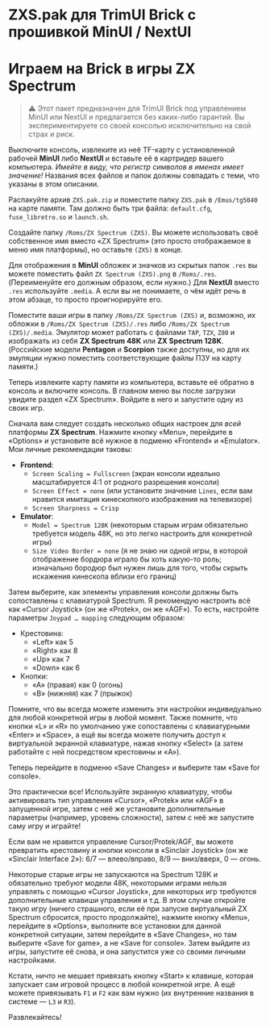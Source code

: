 # ZXS.pak для TrimUI Brick с прошивкой MinUI / NextUI

# Играем на Brick в игры ZX Spectrum

> ⚠️ Этот пакет предназначен для TrimUI Brick под управлением MinUI или NextUI и предлагается без каких-либо гарантий. Вы экспериментируете со своей консолью исключительно на свой страх и риск.

Выключите консоль, извлеките из неё TF-карту с установленной рабочей **MinUI** либо **NextUI** и вставьте её в картридер вашего компьютера. *Имейте в виду, что регистр символов в именах имеет значение!* Названия всех файлов и папок должны совпадать с теми, что указаны в этом описании.

Распакуйте архив `ZXS.pak.zip` и поместите папку `ZXS.pak` в `/Emus/tg5040` на карте памяти. Там должно быть три файла: `default.cfg`, `fuse_libretro.so` и `launch.sh`.

Создайте папку `/Roms/ZX Spectrum (ZXS)`. Вы можете использовать своё собственное имя вместо «ZX Spectrum» (это просто отображаемое в меню имя платформы), но оставьте `(ZXS)` в конце.

Для отображения в **MinUI** обложек и значков из скрытых папок `.res` вы можете поместить файл `ZX Spectrum (ZXS).png` в `/Roms/.res`. (Переименуйте его должным образом, если нужно.) Для **NextUI** вместо `.res` используйте `.media`. А если вы не понимаете, о чём идёт речь в этом абзаце, то просто проигнорируйте его.

Поместите ваши игры в папку `/Roms/ZX Spectrum (ZXS)` и, возможно, их обложки в `/Roms/ZX Spectrum (ZXS)/.res` либо `/Roms/ZX Spectrum (ZXS)/.media`. Эмулятор может работать с файлами `TAP`, `TZX`, `Z80` и изображать из себя **ZX Spectrum 48K** или **ZX Spectrum 128K**. (Российские модели **Pentagon** и **Scorpion** также доступны, но для их эмуляции нужно поместить соответствующие файлы ПЗУ на карту памяти.)

Теперь извлеките карту памяти из компьютера, вставьте её обратно в консоль и включите консоль. В главном меню вы после загрузки увидите раздел «ZX Spectrum». Войдите в него и запустите одну из своих игр.

Сначала вам следует создать несколько общих настроек для *всей* платформы **ZX Spectrum**. Нажмите кнопку «Menu», перейдите в «Options» и установите всё нужное в подменю «Frontend» и «Emulator». Мои личные рекомендации таковы:

- **Frontend**:
	- `Screen Scaling = Fullscreen` (экран консоли идеально масштабируется 4:1 от родного разрешения консоли)
	- `Screen Effect = none` (или установите значение `Lines`, если вам нравится имитация кинескопного изображения на телевизоре)
	- `Screen Sharpness = Crisp`
- **Emulator**:
	- `Model = Spectrum 128K` (некоторым старым играм обязательно требуется модель 48K, но это легко настроить для конкретной игры)
	- `Size Video Border = none` (я не знаю ни одной игры, в которой отображение бордюра играло бы хоть какую-то роль; изначально бородюр был нужен лишь для того, чтобы скрыть искажения кинескопа вблизи его границ)

Затем выберите, как элементы управления консоли должны быть сопоставлены с клавиатурой Spectrum. Я рекомендую настроить всё как «Cursor Joystick» (он же «Protek», он же «AGF»). То есть, настройте параметры `Joypad … mapping` следующим образом:

- Крестовина:
	- «Left» как 5
	- «Right» как 8
	- «Up» как 7
	- «Down» как 6
- Кнопки:
	- «A» (правая) как 0 (огонь)
	- «B» (нижняя) как 7 (прыжок)

Помните, что вы всегда можете изменить эти настройки индивидуально для любой конкретной игры в любой момент. Также помните, что кнопки «L» и «R» по умолчанию уже сопоставлены с клавиатурными «Enter» и «Space», а ещё вы всегда можете получить доступ к виртуальной экранной клавиатуре, нажав кнопку «Select» (а затем работайте с ней посредством крестовины и «A»).

Теперь перейдите в подменю «Save Changes» и выберите там «Save for console».

Это практически все! Используйте экранную клавиатуру, чтобы активировать тип управления «Cursor», «Protek» или «AGF» в запущенной игре, затем с неё же установите дополнительные параметры (например, уровень сложности), затем с неё же запустите саму игру и играйте!

Если вам не нравится управление Cursor/Protek/AGF, вы можете превратить крестовину и кнопки консоли в «Sinclair Joystick» (он же «Sinclair Interface 2»): 6/7 — влево/вправо, 8/9 — вниз/вверх, 0 — огонь.

Некоторые старые игры не запускаются на Spectrum 128K и обязательно требуют модели 48K, некоторыми играми нельзя управлять с помощью «Cursor Joystick», для некоторых игр требуются дополнительные клавиши управления и т.д. В этом случае откройте такую игру (ничего страшного, если её при запуске виртуальный ZX Spectrum сбросится, просто продолжайте), нажмите кнопку «Menu», перейдите в «Options», выполните все установки для данной конкретной ситуации, затем перейдите в «Save Changes», но там выберите «Save for game», а не «Save for console». Затем выйдите из игры, запустите её снова, и она запустится уже со своими личными настройками.

Кстати, ничто не мешает привязать кнопку «Start» к клавише, которая запускает сам игровой процесс в любой конкретной игре. А ещё можете привязывать `F1` и `F2` как вам нужно (их внутренние названия в системе — `L3` и `R3`).

Развлекайтесь!
